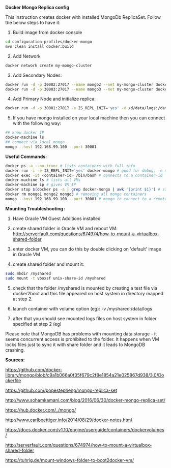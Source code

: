 **Docker Mongo Replica config**

This instruction creates docker with installed MongoDb ReplicaSet. Follow the below steps to have it:

1) Build image from docker console
```sh
cd configuration-profiles/docker-mongo
mvn clean install docker:build
```

2) Add Network
```sh
docker network create my-mongo-cluster
```

3) Add Secondary Nodes:
```sh
docker run -d -p 30002:27017 --name mongo2 --net my-mongo-cluster docker-mongo
docker run -d -p 30003:27017 --name mongo3 --net my-mongo-cluster docker-mongo
```

4) Add Primary Node and initialize replica:
```sh
docker run -d -p 30001:27017 -e IS_REPL_INIT='yes' -v /d/data/logs:/data/db/logs --privileged --name mongo1 --net my-mongo-cluster docker-mongo
```

5) If you have mongo installed on your local machine then you can connect with the following way:
```sh
## know docker IP
docker-machine ls
## connect via local mongo
mongo --host 192.168.99.100 --port 30001
```


**Useful Commands:**
```sh
docker ps -a --no-trunc # lists containers with full info
docker run -i -e IS_REPL_INIT='yes' docker-mongo # good for debug, -e means environmental variable
docker exec -it <container-id> /bin/bash # connects to a container-id
docker-machine ls # lists all VMs
docker-machine ip # gives VM IP
docker stop $(docker ps -a | grep docker-mongo | awk '{print $1}') # stops all docker-mongo containers
docker rm mongo1 mongo2 mongo3 # removing all mongo containers
mongo --host 192.168.99.100 --port 30001 # mongo to connect to a remote server
```

**Mounting Troubleshooting :**

1) Have Oracle VM Guest Additions installed

2) create shared folder in Oracle VM and reboot VM: http://serverfault.com/questions/674974/how-to-mount-a-virtualbox-shared-folder

3) enter docker VM, you can do this by double clicking on 'default' image in Oracle VM

4) create shared folder and mount it: 
```sh
sudo mkdir /myshared 
sudo mount -t vboxsf unix-share-id /myshared
```
5) check that the folder /myshared is mounted by creating a test file via docker2boot and this file appeared on host system in directory mapped at step 2.

6) launch container with volume option (eg): -v /myshared:/data/logs

7) after that you should see mounted logs files on host system in folder specified at step 2 (eg)

Please note that MongoDB has problems with mounting data storage - it seems concurrent access is prohibited to the folder. It happens when VM locks files just to sync it with share folder and it leads to MongoDB crashing.

**Sources:**

https://github.com/docker-library/mongo/blob/c9a1b066a0f35f679c2f8e1854a21e025867d938/3.0/Dockerfile

https://github.com/popestepheng/mongo-replica-set

http://www.sohamkamani.com/blog/2016/06/30/docker-mongo-replica-set/

https://hub.docker.com/_/mongo/

http://www.carlboettiger.info/2014/08/29/docker-notes.html

https://docs.docker.com/v1.10/engine/userguide/containers/dockervolumes/

http://serverfault.com/questions/674974/how-to-mount-a-virtualbox-shared-folder

https://tuhrig.de/mount-windows-folder-to-boot2docker-vm/